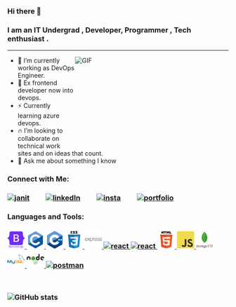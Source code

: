 ### Hi there 👋

<!--
**JanitChawla/JanitChawla** is a ✨ _special_ ✨ repository because its `README.md` (this file) appears on your GitHub profile.

Here are some ideas to get you started:

- 🔭 I’m currently working on ...
- 🌱 I’m currently learning ...
- 👯 I’m looking to collaborate on ...
- 🤔 I’m looking for help with ...
- 💬 Ask me about ...
- 📫 How to reach me: ...
- 😄 Pronouns: ...
- ⚡ Fun fact: ...
-->
<h3>I am an IT Undergrad , Developer, Programmer , Tech enthusiast . 
</h3>
<hr/>

<img align="right" height="200px" width="350px" alt="GIF" src="https://media.giphy.com/media/SpopD7IQN2gK3qN4jS/giphy.gif" />


- 👀 I’m currently working as DevOps Engineer.
- 🌱 Ex frontend developer now into devops.
- ⚡ Currently learning azure devops.
- 🔥 I’m looking to collaborate on technical work sites and 
      on ideas that count.
- 💬 Ask me about something I know
  <br/>
  
 <h3>Connect with Me:<h3>

<p align="centre">
<a href= "https://twitter.com/janitchawla" target="blank"><img style="margin-right: 2em" src="https://raw.githubusercontent.com/rahuldkjain/github-profile-readme-generator/master/src/images/icons/Social/twitter.svg" alt="janit" height="40" width="40" /></a>
<a href="https://www.linkedin.com/in/janit-chawla-478457191/" target="blank"><img style="margin-right: 2em" src="https://raw.githubusercontent.com/rahuldkjain/github-profile-readme-generator/master/src/images/icons/Social/linked-in-alt.svg" alt="linkedIn" height="40" width="40" /></a>
<a href="https://www.instagram.com/chawlajanit/" target="blank"><img style="margin-right: 2em" src="https://raw.githubusercontent.com/rahuldkjain/github-profile-readme-generator/master/src/images/icons/Social/instagram.svg" alt="insta" height="40" width="40" /></a>
<a href="https://janitchawla.netlify.app/" target="blank"><img style="margin-right: 2em" src="https://www.pngkit.com/png/full/104-1049388_world-wide-web-logo-vector-transparent-background-website.png" alt="portfolio" height="40" width="40" /></a>
 <h3>Languages and Tools:<h3>

<p> 
<a href="https://getbootstrap.com" target="_blank"> <img src="https://raw.githubusercontent.com/devicons/devicon/master/icons/bootstrap/bootstrap-plain-wordmark.svg" alt="bootstrap" width="40" height="40"/> </a>
<a href="https://www.cprogramming.com/" target="_blank"> <img src="https://raw.githubusercontent.com/devicons/devicon/master/icons/c/c-original.svg" alt="c" width="40" height="40"/> </a> 
<a href="https://www.w3schools.com/cpp/" target="_blank"> <img src="https://raw.githubusercontent.com/devicons/devicon/master/icons/cplusplus/cplusplus-original.svg" alt="cplusplus" width="40" height="40"/> </a> 
<a href="https://www.w3schools.com/css/" target="_blank"> <img src="https://raw.githubusercontent.com/devicons/devicon/master/icons/css3/css3-original-wordmark.svg" alt="css3" width="40" height="40"/> </a> 
<a href="https://expressjs.com" target="_blank"> <img src="https://raw.githubusercontent.com/devicons/devicon/master/icons/express/express-original-wordmark.svg" alt="express" width="40" height="40"/> </a> 
<a href="https://reactjs.org/" target="_blank"> <img src="https://reactjs.org/logo-og.png" alt="react" width="50" height="40"/> </a> 
<a href="https://docs.soliditylang.org/en/v0.8.11/" target="_blank"> <img src="https://res.cloudinary.com/practicaldev/image/fetch/s--Rxmub8vz--/c_imagga_scale,f_auto,fl_progressive,h_420,q_auto,w_1000/https://dev-to-uploads.s3.amazonaws.com/uploads/articles/5jd65usaioipnkv5xs5a.png" alt="react" width="50" height="40"/> </a> 
<a href="https://www.w3.org/html/" target="_blank"> <img src="https://raw.githubusercontent.com/devicons/devicon/master/icons/html5/html5-original-wordmark.svg" alt="html5" width="40" height="40"/> </a> 
<a href="https://developer.mozilla.org/en-US/docs/Web/JavaScript" target="_blank"> <img src="https://raw.githubusercontent.com/devicons/devicon/master/icons/javascript/javascript-original.svg" alt="javascript" width="40" height="40"/> </a> 
<a href="https://www.mongodb.com/" target="_blank"> <img src="https://raw.githubusercontent.com/devicons/devicon/master/icons/mongodb/mongodb-original-wordmark.svg" alt="mongodb" width="40" height="40"/> </a> 
<a href="https://www.mysql.com/" target="_blank"> <img src="https://raw.githubusercontent.com/devicons/devicon/master/icons/mysql/mysql-original-wordmark.svg" alt="mysql" width="40" height="40"/> </a> 
<a href="https://nodejs.org" target="_blank"> <img src="https://raw.githubusercontent.com/devicons/devicon/master/icons/nodejs/nodejs-original-wordmark.svg" alt="nodejs" width="40" height="40"/> </a> 
<a href="https://postman.com" target="_blank"> <img src="https://www.vectorlogo.zone/logos/getpostman/getpostman-icon.svg" alt="postman" width="40" height="40"/> </a> <a href="https://www.python.org" target="_blank">  </a> </p>

   <br/>
   


![GitHub stats](https://github-readme-stats.vercel.app/api?username=janitchawla&show_icons=true)  

  
